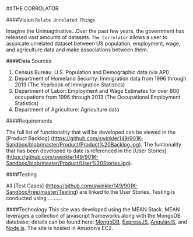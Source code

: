 ##THE CORROLATOR

####Vision `Relate Unrelated Things`

Imagine the Unimagtinative...Over the past few years, the government has released vast amounts of datasets. `The Corrolator` allows a user to assoicate unrelated dataset between US population, employment, wage, and agriculture data and make associations between them.  

####Data Sources

1. Census Bureau: U.S. Population and Demographic data (via API)
2. Department of Homeland Security: Immigration data from 1996 through 2013  (The Yearbook of Immigration Statistics)
3. Department of Labor: Employment and Wage Estimates for over 800 occupations from 1996 through 2013 (The Occupational Employment Statistics)
4. Department of Agriculture: Agriculture data

####Requirements

The full list of functionality that will be developed can be viewed in the [Product Backlog] (https://github.com/swinkler149/901K-Sandbox/blob/master/Product/Product%20Backlog.jpg).  The funtionality that has been developed to date is referenced in the [User Stories] (https://github.com/swinkler149/901K-Sandbox/blob/master/Product/User%20Stories.jpg).

####Testing

All [Test Cases] (https://github.com/swinkler149/901K-Sandbox/tree/master/Testing) are linked to the User Stories.  Testing is conducted using ..........

####Technology
This site was developed using the MEAN Stack.  MEAN leverages a collection of javascript frameworks along with the MongoDB database; details can be found here: [MongoDB](http://mongodb.org/), [ExpressJS](http://expressjs.com/), [AngularJS](https://angularjs.org/), and [Node.js](http://nodejs.org/). The site is hosted in Amazon’s EC2.
